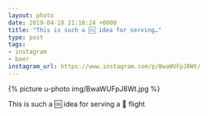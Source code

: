 ```yaml
---
layout: photo
date: 2019-04-18 21:18:24 +0000
title: "This is such a 🆒 idea for serving…"
type: post
tags:
- instagram
- beer
instagram_url: https://www.instagram.com/p/BwaWUFpJ8Wt/
---
```


{% picture u-photo img/BwaWUFpJ8Wt.jpg %}

This is such a 🆒 idea for serving a 🍺 flight
